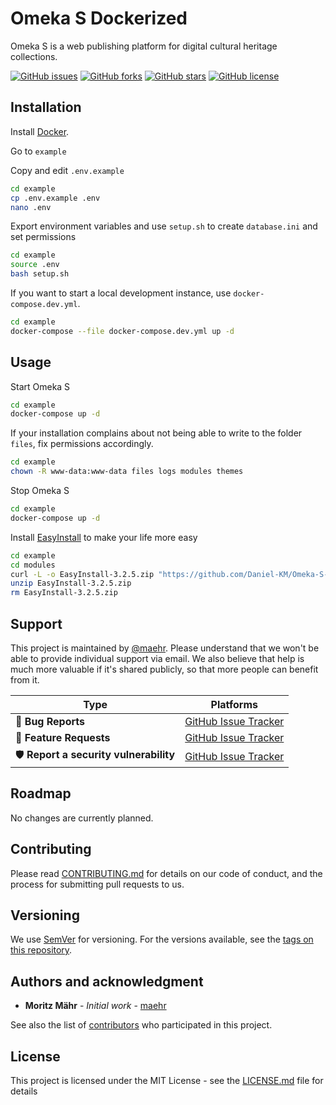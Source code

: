 # Omeka S Dockerized

Omeka S is a web publishing platform for digital cultural heritage collections.

[![GitHub issues](https://img.shields.io/github/issues/maehr/omeka-s-docker.svg)](https://github.com/maehr/omeka-s-docker/issues)
[![GitHub forks](https://img.shields.io/github/forks/maehr/omeka-s-docker.svg)](https://github.com/maehr/omeka-s-docker/network)
[![GitHub stars](https://img.shields.io/github/stars/maehr/omeka-s-docker.svg)](https://github.com/maehr/omeka-s-docker/stargazers)
[![GitHub license](https://img.shields.io/github/license/maehr/omeka-s-docker.svg)](https://github.com/maehr/omeka-s-docker/blob/master/LICENSE.md)

## Installation

Install [Docker](https://www.docker.com/).

Go to `example`

Copy and edit `.env.example`

```bash
cd example
cp .env.example .env
nano .env
```

Export environment variables and use `setup.sh` to create `database.ini` and set permissions

```bash
cd example
source .env
bash setup.sh
```

If you want to start a local development instance, use `docker-compose.dev.yml`.

```bash
cd example
docker-compose --file docker-compose.dev.yml up -d
```

## Usage

Start Omeka S

```bash
cd example
docker-compose up -d
```

If your installation complains about not being able to write to the folder `files`, fix permissions accordingly.

```bash
cd example
chown -R www-data:www-data files logs modules themes
```

Stop Omeka S

```bash
cd example
docker-compose up -d
```

Install [EasyInstall](https://github.com/Daniel-KM/Omeka-S-module-EasyInstall) to make your life more easy

```bash
cd example
cd modules
curl -L -o EasyInstall-3.2.5.zip "https://github.com/Daniel-KM/Omeka-S-module-EasyInstall/releases/download/3.2.5/EasyInstall-3.2.5.zip"
unzip EasyInstall-3.2.5.zip
rm EasyInstall-3.2.5.zip
```

## Support

This project is maintained by [@maehr](https://github.com/maehr). Please understand that we won't be able to provide individual support via email. We also believe that help is much more valuable if it's shared publicly, so that more people can benefit from it.

| Type                   | Platforms                                                    |
| ---------------------- | ------------------------------------------------------------ |
| 🚨 **Bug Reports**      | [GitHub Issue Tracker](https://github.com/maehr/omeka-s-docker/issues) |
| 🎁 **Feature Requests** | [GitHub Issue Tracker](https://github.com/maehr/omeka-s-docker/issues) |
| 🛡 **Report a security vulnerability**      | [GitHub Issue Tracker](https://github.com/maehr/omeka-s-docker/issues) |

## Roadmap

No changes are currently planned.

## Contributing

Please read [CONTRIBUTING.md](CONTRIBUTING.md) for details on our code of conduct, and the process for submitting pull requests to us.

## Versioning

We use [SemVer](http://semver.org/) for versioning. For the versions available, see the [tags on this repository](https://github.com/maehr/omeka-s-docker/tags).

## Authors and acknowledgment

- **Moritz Mähr** - _Initial work_ - [maehr](https://github.com/maehr)

See also the list of [contributors](https://github.com/maehr/omeka-s-docker/graphs/contributors) who participated in this project.

## License

This project is licensed under the MIT License - see the [LICENSE.md](LICENSE.md) file for details
